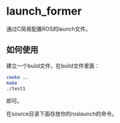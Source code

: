 # launch_former
通过C简易配置ROS的launch文件。

## 如何使用

建立一个build文件，在build文件里面：

```bash
cmake .. 
make
./test1
```
即可。

在source目录下面存放你的roslaunch的命令。
